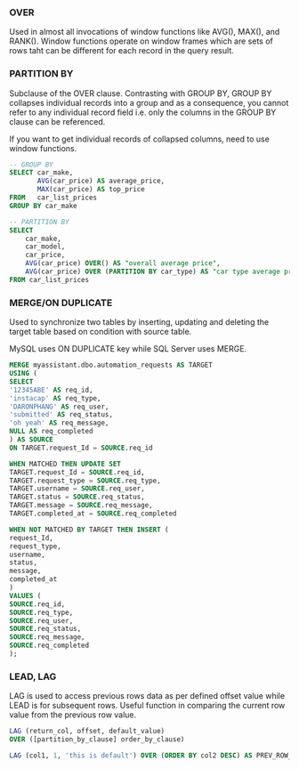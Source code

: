 ### OVER

Used in almost all invocations of window functions like AVG(), MAX(), and RANK(). Window functions operate on window frames which are sets of rows taht can be different for each record in the query result.

### PARTITION BY

Subclause of the OVER clause. Contrasting with GROUP BY, GROUP BY collapses individual records into a group and as a consequence, you cannot refer to any individual record field i.e. only the columns in the GROUP BY clause can be referenced.

If you want to get individual records of collapsed columns, need to use window functions.

```sql
-- GROUP BY
SELECT car_make,
       AVG(car_price) AS average_price,
       MAX(car_price) AS top_price
FROM   car_list_prices
GROUP BY car_make

-- PARTITION BY
SELECT
    car_make,
    car_model,
    car_price,
    AVG(car_price) OVER() AS "overall average price",
    AVG(car_price) OVER (PARTITION BY car_type) AS "car type average price"
FROM car_list_prices
```

### MERGE/ON DUPLICATE

Used to synchronize two tables by inserting, updating and deleting the target table based on condition with source table.

MySQL uses ON DUPLICATE key while SQL Server uses MERGE.

```sql
MERGE myassistant.dbo.automation_requests AS TARGET
USING (
SELECT
'12345ABE' AS req_id,
'instacap' AS req_type,
'DARONPHANG' AS req_user,
'submitted' AS req_status,
'oh yeah' AS req_message,
NULL AS req_completed
) AS SOURCE
ON TARGET.request_Id = SOURCE.req_id

WHEN MATCHED THEN UPDATE SET
TARGET.request_Id = SOURCE.req_id,
TARGET.request_type = SOURCE.req_type,
TARGET.username = SOURCE.req_user,
TARGET.status = SOURCE.req_status,
TARGET.message = SOURCE.req_message,
TARGET.completed_at = SOURCE.req_completed

WHEN NOT MATCHED BY TARGET THEN INSERT (
request_Id,
request_type,
username,
status,
message,
completed_at
)
VALUES (
SOURCE.req_id,
SOURCE.req_type,
SOURCE.req_user,
SOURCE.req_status,
SOURCE.req_message,
SOURCE.req_completed
);
```

### LEAD, LAG

LAG is used to access previous rows data as per defined offset value while LEAD is for subsequent rows. Useful function in comparing the current row value from the previous row value.

```sql
LAG (return_col, offset, default_value)
OVER ([partition_by_clause] order_by_clause)

LAG (col1, 1, 'this is default') OVER (ORDER BY col2 DESC) AS PREV_ROW_VALUE
```
